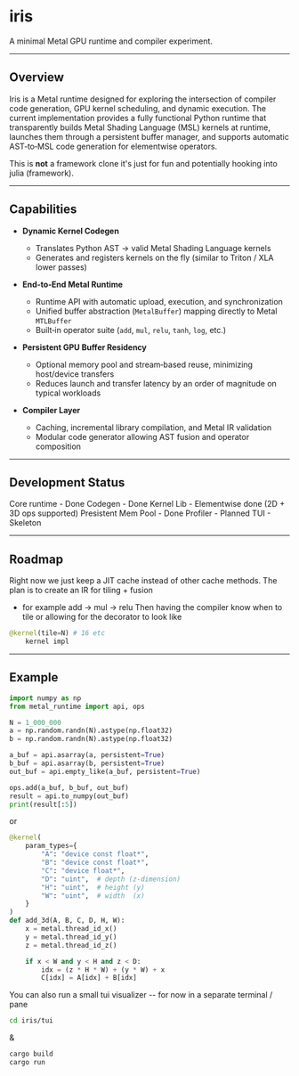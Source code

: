 # iris 

A minimal Metal GPU runtime and compiler experiment.

---

## Overview

Iris is a Metal runtime designed for exploring the
intersection of compiler code generation, GPU kernel scheduling, and dynamic
execution. The current implementation provides a fully functional Python runtime
that transparently builds Metal Shading Language (MSL) kernels at runtime, 
launches them through a persistent buffer manager, and supports automatic AST‑to‑MSL 
code generation for elementwise operators.

This is **not** a framework clone it's just for fun and potentially hooking into julia (framework).

---

## Capabilities

- **Dynamic Kernel Codegen**
  - Translates Python AST → valid Metal Shading Language kernels
  - Generates and registers kernels on the fly (similar to Triton / XLA lower passes)

- **End‑to‑End Metal Runtime**
  - Runtime API with automatic upload, execution, and synchronization
  - Unified buffer abstraction (`MetalBuffer`) mapping directly to Metal `MTLBuffer`
  - Built‑in operator suite (`add`, `mul`, `relu`, `tanh`, `log`, etc.)

- **Persistent GPU Buffer Residency**
  - Optional memory pool and stream‑based reuse, minimizing host/device transfers
  - Reduces launch and transfer latency by an order of magnitude on typical workloads

- **Compiler Layer**
  - Caching, incremental library compilation, and Metal IR validation
  - Modular code generator allowing AST fusion and operator composition


---

## Development Status

Core runtime - Done 
Codegen - Done 
Kernel Lib - Elementwise done (2D + 3D ops supported)
Presistent Mem Pool - Done
Profiler - Planned 
TUI - Skeleton  

---

## Roadmap

Right now we just keep a JIT cache instead of other cache methods.
The plan is to create an IR for tiling + fusion 
- for example add -> mul -> relu 
Then having the compiler know when to tile or allowing for the decorator to look like 


```python 
@kernel(tile=N) # 16 etc 
    kernel impl 
```

---

## Example

```python
import numpy as np
from metal_runtime import api, ops

N = 1_000_000
a = np.random.randn(N).astype(np.float32)
b = np.random.randn(N).astype(np.float32)

a_buf = api.asarray(a, persistent=True)
b_buf = api.asarray(b, persistent=True)
out_buf = api.empty_like(a_buf, persistent=True)

ops.add(a_buf, b_buf, out_buf)
result = api.to_numpy(out_buf)
print(result[:5])
```

or

```python 
@kernel(
    param_types={
        "A": "device const float*",
        "B": "device const float*",
        "C": "device float*",
        "D": "uint",  # depth (z‑dimension)
        "H": "uint",  # height (y)
        "W": "uint",  # width  (x)
    }
)
def add_3d(A, B, C, D, H, W):
    x = metal.thread_id_x()
    y = metal.thread_id_y()
    z = metal.thread_id_z()

    if x < W and y < H and z < D:
        idx = (z * H * W) + (y * W) + x
        C[idx] = A[idx] + B[idx]

```

You can also run a small tui visualizer -- for now in a separate terminal / pane 

```bash
cd iris/tui 
```
& 

```Rust
cargo build 
cargo run
```

